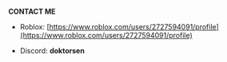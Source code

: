 


**CONTACT ME**
- Roblox: [https://www.roblox.com/users/2727594091/profile](https://www.roblox.com/users/2727594091/profile)

- Discord: **doktorsen**


